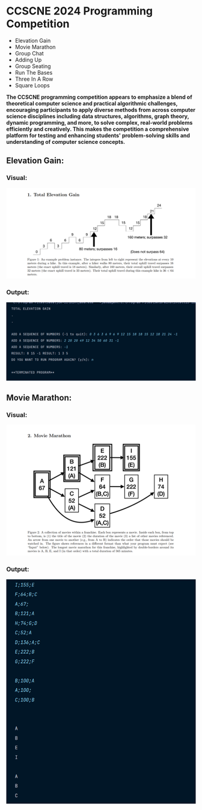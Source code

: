 # CCSCNE 2024 Programming Competition
- Elevation Gain
- Movie Marathon
- Group Chat
- Adding Up
- Group Seating
- Run The Bases
- Three In A Row
- Square Loops

**The CCSCNE programming competition appears to emphasize a blend of theoretical computer science and practical algorithmic challenges, encouraging participants to apply diverse methods from across computer science disciplines including data structures, algorithms, graph theory, dynamic programming, and more, to solve complex, real-world problems efficiently and creatively. This makes the competition a comprehensive platform for testing and enhancing students' problem-solving skills and understanding of computer science concepts.**

## Elevation Gain:

### Visual:
![Elevation gain problem](assets/elevation_gain.png)

### Output:
![Elevation gain Output](assets/elevation_gain_output.png)

## Movie Marathon:

### Visual:
![Movie marathon problem](assets/movie_marathon.png)

### Output:
![Movie Marathon Output](assets/movie_marathon_output.png)



